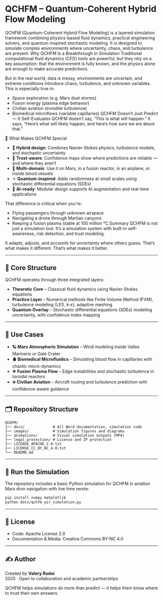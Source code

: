 # QCHFM – Quantum-Coherent Hybrid Flow Modeling

QCHFM (Quantum-Coherent Hybrid Flow Modeling) is a layered simulation framework combining physics-based fluid dynamics, practical engineering solvers, and quantum-inspired stochastic modeling. It is designed to simulate complex environments where uncertainty, chaos, and turbulence are present. Why QCHFM Is a Breakthrough in Simulation
Traditional computational fluid dynamics (CFD) tools are powerful, but they rely on a key assumption: that the environment is fully known, and the physics alone are enough to make accurate predictions.

But in the real world, data is messy, environments are uncertain, and extreme conditions introduce chaos, turbulence, and unknown variables. This is especially true in:
- Space exploration (e.g. Mars dust storms)
- Fusion energy (plasma edge behavior)
- Civilian aviation (invisible turbulence)
- Biomedical microflows (variable capillaries)
QCHFM Doesn’t Just Predict — It Self-Evaluates
QCHFM doesn’t say, “This is what will happen.”
It says, “Here’s what will likely happen, and here’s how sure we are about that.”

🔬 What Makes QCHFM Special
- 🧠 **Hybrid design**: Combines Navier-Stokes physics, turbulence models, and stochastic uncertainty
- 🧭 **Trust-aware**: Confidence maps show where predictions are reliable — and where they aren't
- 📡 **Multi-domain**: Use it on Mars, in a fusion reactor, in an airplane, or inside blood vessels
- ⚛️ **Quantum-inspired**: Adds randomness at small scales using stochastic differential equations (SDEs)
- 🤖 **AI-ready**: Modular design supports AI augmentation and real-time applications

That difference is critical when you're:
- Flying passengers through unknown airspace
- Navigating a drone through Martian canyons
- Keeping a fusion plasma stable at 100 million °C
Summary
QCHFM is not just a simulation tool. It’s a simulation system with built-in self-awareness, risk detection, and trust modeling.

It adapts, adjusts, and accounts for uncertainty where others guess.
That’s what makes it different.
That’s what makes it better.


---

## 📐 Core Structure

QCHFM operates through three integrated layers:

- **Theoretic Core** – Classical fluid dynamics using Navier-Stokes equations
- **Practice Layer** – Numerical methods like Finite Volume Method (FVM), turbulence modeling (LES, k-ε), adaptive meshing
- **Quantum Overlay** – Stochastic differential equations (SDEs) modeling uncertainty, with confidence index mapping

---

## 🧪 Use Cases

- **🪐 Mars Atmospheric Simulation** – Wind modeling inside Valles Marineris or Gale Crater
- **🩸 Biomedical Microfluidics** – Simulating blood flow in capillaries with chaotic micro-dynamics
- **⚛️ Fusion Plasma Flow** – Edge instabilities and stochastic turbulence in toroidal reactors
- **✈️ Civilian Aviation** – Aircraft routing and turbulence prediction with confidence-aware guidance

---

## 🗂️ Repository Structure

```
QCHFM/
├── docs/             # All Word documentation, simulation code
├── images/           # Simulation figures and diagrams
├── animations/       # Visual simulation outputs (MP4)
├── legal_protection/ # License and IP protection
├── LICENSE_APACHE_2.0.txt
├── LICENSE_CC_BY_NC_4.0.txt
└── README.md
```

---

## 🚀 Run the Simulation

The repository includes a basic Python simulation for QCHFM in aviation Mars dron navigation with live time rerote:

```bash
pip install numpy matplotlib
python docs/qchfm_air_simulation.py
```

---

## 📜 License

- Code: Apache License 2.0
- Documentation & Media: Creative Commons BY-NC 4.0

---

## ✍️ Author

Created by **Valery Rudoi**  
2025 · Open to collaboration and academic partnerships

QCHFM helps simulations do more than predict — it helps them know where to trust their own answers.

